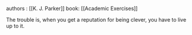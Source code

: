 authors : [[K. J. Parker]]
book: [[Academic Exercises]]

The trouble is, when you get a reputation for being clever, you have to live up to it.